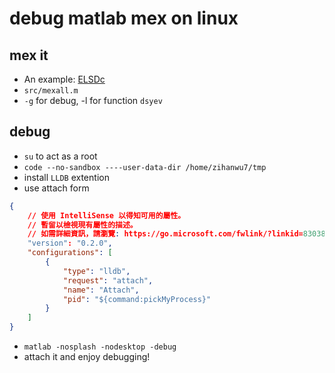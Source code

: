 # debug matlab mex on linux

## mex it

- An example:  [ELSDc](https://github.com/wzh4464/ELSDc.git)
- `src/mexall.m`
- `-g` for debug, -l for function `dsyev`

## debug

- `su` to act as a root
- `code --no-sandbox ----user-data-dir /home/zihanwu7/tmp`
- install `LLDB` extention
- use attach form

```json
{
    // 使用 IntelliSense 以得知可用的屬性。
    // 暫留以檢視現有屬性的描述。
    // 如需詳細資訊，請瀏覽: https://go.microsoft.com/fwlink/?linkid=830387
    "version": "0.2.0",
    "configurations": [
        {
            "type": "lldb",
            "request": "attach",
            "name": "Attach",
            "pid": "${command:pickMyProcess}"
        }
    ]
}
```

- `matlab -nosplash -nodesktop -debug`
- attach it and enjoy debugging!
  